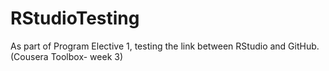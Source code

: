 # RStudioTesting
As part of Program Elective 1, testing the link between RStudio and GitHub. (Cousera Toolbox- week 3)
